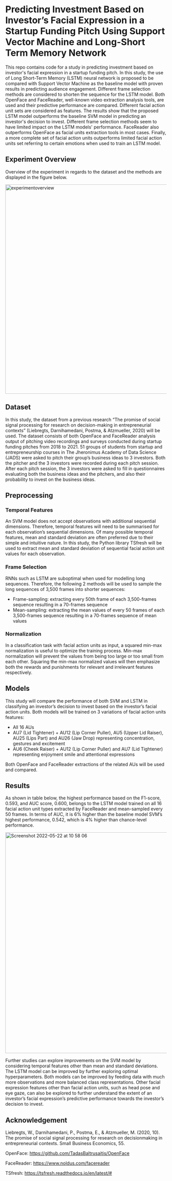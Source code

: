 # Predicting Investment Based on Investor’s Facial Expression in a Startup Funding Pitch Using Support Vector Machine and Long-Short Term Memory Network
This repo contains code for a study in predicting investment based on investor's facial expression in a startup funding pitch. 
In this study, the use of Long Short-Term Memory (LSTM) neural network is proposed to be compared with Support Vector Machine as the baseline model 
with proven results in predicting audience engagement. Different frame selection methods are considered to shorten the sequence for the LSTM model. 
Both OpenFace and FaceReader, well-known video extraction analysis tools, are used and their predictive performance are compared. 
Different facial action unit sets are considered as features. The results show that the proposed LSTM model outperforms the baseline SVM model 
in predicting an investor's decision to invest. Different frame selection methods seem to have limited impact on the LSTM models' performance. 
FaceReader also outperforms OpenFace as facial units extraction tools in most cases. 
Finally, a more complete set of facial action units outperforms limited facial action units set referring to certain emotions 
when used to train an LSTM model.

## Experiment Overview
Overview of the experiment in regards to the dataset and the methods are displayed in the figure below.

<img width="654" alt="experimentoverview" src="https://user-images.githubusercontent.com/1264845/169686241-9d6a599a-1d1b-4041-a1f3-7f138e3554fc.png">

## Dataset
In this study, the dataset from a previous research “The promise of social signal processing for research on decision-making in 
entrepreneurial contexts” (Liebregts, Darnihamedani, Postma, & Atzmueller, 2020) will be used. The dataset consists of both OpenFace and FaceReader analysis 
output of pitching video recordings and surveys conducted during startup funding pitches from 2018 to 2021. 51 groups of students from 
startup and entrepreneurship courses in The Jheronimus Academy of Data Science (JADS) were asked to pitch their group’s business ideas 
to 3 investors. Both the pitcher and the 3 investors were recorded during each pitch session. After each pitch session, the 3 investors 
were asked to fill in questionnaires evaluating both the business ideas and the pitchers, and also their probability to invest on the 
business ideas.

## Preprocessing
### Temporal Features
An SVM model does not accept observations with additional sequential dimensions. Therefore, temporal features will need to be 
summarised for each observation’s sequential dimensions. Of many possible temporal features, mean and standard deviation 
are often preferred due to their simple and intuitive nature. In this study, the Python library TSfresh will be used to extract 
mean and standard deviation of sequential facial action unit values for each observation.

### Frame Selection
RNNs such as LSTM are suboptimal when used for modelling long sequences. Therefore, the following 
2 methods will be used to sample the long sequences of 3,500 frames into shorter sequences:
- Frame-sampling: extracting every 50th frame of each 3,500-frames sequence resulting in a 70-frames sequence
- Mean-sampling: extracting the mean values of every 50 frames of each 3,500-frames sequence resulting in a 70-frames sequence of mean values

### Normalization
In a classification task with facial action units as input, a squared min-max normalization is useful to optimize 
the training process. Min-max normalization will prevent the values from being too large or too small from each other. 
Squaring the min-max normalized values will then emphasize both the rewards and punishments for relevant and irrelevant features respectively.

## Models
This study will compare the performance of both SVM and LSTM in classifying an investor’s decision to invest based 
on the investor’s facial action units. Both models will be trained on 3 variations of facial action units features:
- All 16 AUs
- AU7 (Lid Tightener) + AU12 (Lip Corner Puller), AU5 (Upper Lid Raiser), AU25 (Lips Part) and AU26 (Jaw Drop) representing concentration, gestures and excitement
- AU6 (Cheek Raiser) + AU12 (Lip Corner Puller) and AU7 (Lid Tightener) representing enjoyment smile and attentional expressions 

Both OpenFace and FaceReader extractions of the related AUs will be used and compared.

## Results
As shown in table below, the highest performance based on the F1-score, 0.593, and AUC score, 0.600, belongs to the LSTM model trained 
on all 16 facial action unit types extracted by FaceReader and mean-sampled every 50 frames. In terms of AUC, it is 6\% higher 
than the baseline model SVM’s highest performance, 0.542, which is 4\% higher than chance-level performance.

<img width="690" alt="Screenshot 2022-05-22 at 10 58 06" src="https://user-images.githubusercontent.com/1264845/169687525-bfccc3ce-dbc4-4211-9f13-2f18b73caa19.png">

Further studies can explore improvements on the SVM model by considering temporal features other than mean and standard deviations. 
The LSTM model can be improved by further exploring optimal hyperparameters. Both models can be improved by feeding data with much 
more observations and more balanced class representations. Other facial expression features other than facial action units, such as 
head pose and eye gaze, can also be explored to further understand the extent of an investor’s facial expression’s predictive performance 
towards the investor’s decision to invest.

## Acknowledgement
Liebregts, W., Darnihamedani, P., Postma, E., & Atzmueller, M. (2020,
10). The promise of social signal processing for research on decisionmaking
in entrepreneurial contexts. Small Business Economics, 55.

OpenFace: https://github.com/TadasBaltrusaitis/OpenFace

FaceReader: https://www.noldus.com/facereader

TSfresh: https://tsfresh.readthedocs.io/en/latest/#


